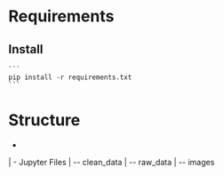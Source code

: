 # Requirements


## Install 

````
```
pip install -r requirements.txt
```
````


# Structure


- 
| - Jupyter Files
| -- clean_data
| -- raw_data
| -- images



